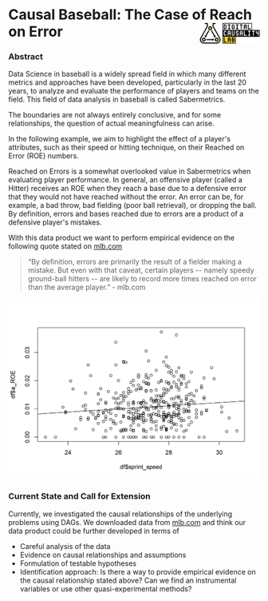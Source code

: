 # Causal Baseball: The Case of Reach on Error <a href="https://digitalcausalitylab.github.io/"><img src="figures/logo.png" align="right" width = "120" /></a>

### Abstract

Data Science in baseball is a widely spread field in which many different metrics and approaches have been developed, particularly in the last 20 years, to analyze and evaluate the performance of players and teams on the field. This field of data analysis in baseball is called Sabermetrics.

The boundaries are not always entirely conclusive, and for some relationships, the question of actual meaningfulness can arise.

In the following example, we aim to highlight the effect of a player's attributes, such as their speed or hitting technique, on their Reached on Error (ROE) numbers.

Reached on Errors is a somewhat overlooked value in Sabermetrics when evaluating player performance. In general, an offensive player (called a Hitter) receives an ROE when they reach a base due to a defensive error that they would not have reached without the error. An error can be, for example, a bad throw, bad fielding (poor ball retrieval), or dropping the ball. By definition, errors and bases reached due to errors are a product of a defensive player's mistakes.

With this data product we want to perform empirical evidence on the following quote stated on [mlb.com](https://www.mlb.com/glossary/standard-stats/reached-on-error)

> “By definition, errors are primarily the result of a fielder making a mistake. But even with that caveat, certain players -- namely speedy ground-ball hitters -- are likely to record more times reached on error than the average player.” - mlb.com

![](figures/causalbaseball.png)

### Current State and Call for Extension

Currently, we investigated the causal relationships of the underlying problems using DAGs. We downloaded data from [mlb.com](https://www.mlb.com/) and think our data product could be further developed in terms of

* Careful analysis of the data
* Evidence on causal relationships and assumptions 
* Formulation of testable hypotheses
* Identification approach: Is there a way to provide empirical evidence on the causal relationship stated above? Can we find an instrumental variables or use other quasi-experimental methods?

